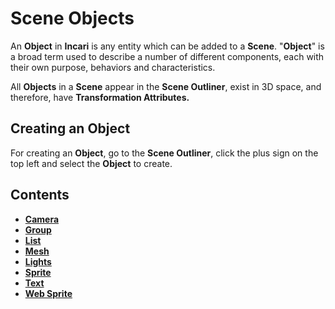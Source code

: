 # Scene Objects

An **Object** in **Incari** is any entity which can be added to a **Scene**. "**Object**" is a broad term used to describe a number of different components, each with their own purpose, behaviors and characteristics.

All **Objects** in a **Scene** appear in the **Scene Outliner**, exist in 3D space, and therefore, have **Transformation Attributes.**

## Creating an Object

For creating an **Object**, go to the **Scene Outliner**, click the plus sign on the top left and select the **Object** to create.

## Contents

* [**Camera**](camera.md)
* [**Group**](group.md)
* [**List**](list-widget.md)
* [**Mesh**](mesh.md)
* [**Lights**](lights.md)
* [**Sprite**](sprite.md)
* [**Text**](text.md)
* [**Web Sprite**](web-sprite.md)


